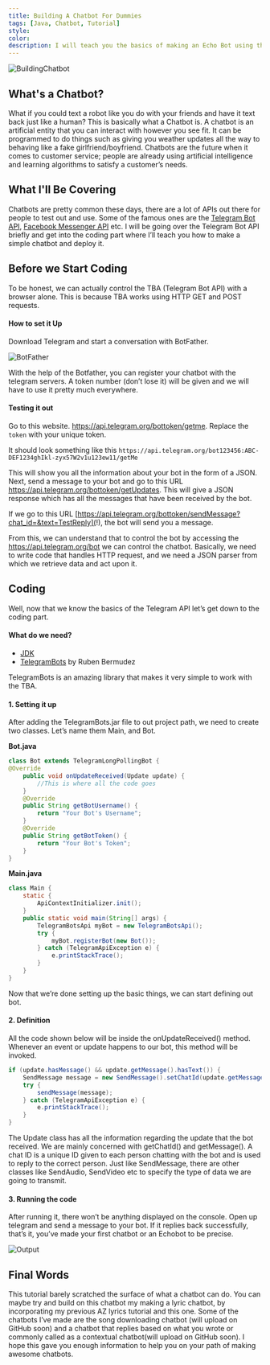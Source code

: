 ```yaml
---
title: Building A Chatbot For Dummies
tags: [Java, Chatbot, Tutorial]
style: 
color: 
description: I will teach you the basics of making an Echo Bot using the famous Telegram Bot API in Java.
---
```


![BuildingChatbot]({{site.baseurl}}/images/building-chatbot/feature.jpg)

## What's a Chatbot?

What if you could text a robot like you do with your friends and have it text back just like a human? This is basically what a Chatbot is. A chatbot is an artificial entity that you can interact with however you see fit. It can be programmed to do things such as giving you weather updates all the way to behaving like a fake girlfriend/boyfriend. Chatbots are the future when it comes to customer service; people are already using artificial intelligence and learning algorithms to satisfy a customer’s needs.

## What I'll Be Covering

Chatbots are pretty common these days, there are a lot of APIs out there for people to test out and use. Some of the famous ones are the [Telegram Bot API](https://core.telegram.org/), [Facebook Messenger API](https://developers.facebook.com/docs/messenger-platform/guides/) etc. I will be going over the Telegram Bot API briefly and get into the coding part where I’ll teach you how to make a simple chatbot and deploy it.

## Before we Start Coding

To be honest, we can actually control the TBA (Telegram Bot API) with a browser alone. This is because TBA works using HTTP GET and POST requests.

#### How to set it Up

Download Telegram and start a conversation with BotFather.

![BotFather]({{site.baseurl}}/images/building-chatbot/thebotfather.png)

With the help of the Botfather, you can register your chatbot with the telegram servers. A token number (don’t lose it) will be given and we will have to use it pretty much everywhere.

#### Testing it out

Go to this website.  https://api.telegram.org/bottoken/getme. Replace the `token` with your unique token.

It should look something like this
`https://api.telegram.org/bot123456:ABC-DEF1234ghIkl-zyx57W2v1u123ew11/getMe`

This will show you all the information about your bot in the form of a JSON. Next, send a message to your bot and go to this URL https://api.telegram.org/bottoken/getUpdates. This will give a JSON response which has all the messages that have been received by the bot.

If we go to this URL [https://api.telegram.org/bottoken/sendMessage?chat_id=&text=TestReply](!), the bot will send you a message.

From this, we can understand that to control the bot by accessing the https://api.telegram.org/bot we can control the chatbot. Basically, we need to write code that handles HTTP request, and we need a JSON parser from which we retrieve data and act upon it.

## Coding

Well, now that we know the basics of the Telegram API let’s get down to the coding part.

#### What do we need?

- [JDK](http://www.oracle.com/technetwork/java/javase/downloads/index.html)
- [TelegramBots](https://github.com/rubenlagus/TelegramBots/releases) by Ruben Bermudez

TelegramBots is an amazing library that makes it very simple to work with the TBA.

#### 1. Setting it up

After adding the TelegramBots.jar file to out project path, we need to create two classes. Let’s name them Main, and Bot.

**Bot.java**
```java
class Bot extends TelegramLongPollingBot {
@Override
    public void onUpdateReceived(Update update) {
        //This is where all the code goes
    }
    @Override
    public String getBotUsername() {
        return "Your Bot's Username";
    }
    @Override
    public String getBotToken() {
        return "Your Bot's Token";
    }
}
```

**Main.java**
```java
class Main {
    static {
        ApiContextInitializer.init();
    }
    public static void main(String[] args) {
        TelegramBotsApi myBot = new TelegramBotsApi();
        try {
            myBot.registerBot(new Bot());
        } catch (TelegramApiException e) {
            e.printStackTrace();
        }
    }
}
```

Now that we’re done setting up the basic things, we can start defining out bot.

#### 2. Definition

All the code shown below will be inside the onUpdateReceived() method. Whenever an event or update happens to our bot, this method will be invoked.

```java
if (update.hasMessage() && update.getMessage().hasText()) {
    SendMessage message = new SendMessage().setChatId(update.getMessage().getChatId()).setText(update.getMessage().getText());
    try {
        sendMessage(message);
    } catch (TelegramApiException e) {
        e.printStackTrace();
    }
}
```

The Update class has all the information regarding the update that the bot received. We are mainly concerned with getChatId() and getMessage(). A chat ID is a unique ID given to each person chatting with the bot and is used to reply to the correct person. Just like SendMessage, there are other classes like SendAudio, SendVideo etc to specify the type of data we are going to transmit.

#### 3. Running the code

After running it, there won’t be anything displayed on the console. Open up telegram and send a message to your bot. If it replies back successfully, that’s it, you’ve made your first chatbot or an Echobot to be precise.

![Output]({{site.baseurl}}/images/building-chatbot/chatbotsForDummiesOutput.png)

## Final Words

This tutorial barely scratched the surface of what a chatbot can do. You can maybe try and build on this chatbot my making a lyric chatbot, by incorporating my previous AZ lyrics tutorial and this one. Some of the chatbots I’ve made are the song downloading chatbot (will upload on GitHub soon) and a chatbot that replies based on what you wrote or commonly called as a contextual chatbot(will upload on GitHub soon). I hope this gave you enough information to help you on your path of making awesome chatbots.
